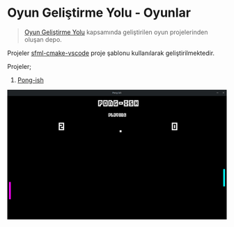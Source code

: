 # Oyun Geliştirme Yolu - Oyunlar

> [Oyun Geliştirme Yolu](https://github.com/nuriu/oyun-gelistirme-yolu) kapsamında geliştirilen oyun projelerinden oluşan depo.

Projeler [sfml-cmake-vscode](https://github.com/nuriu/sfml-cmake-vscode) proje şablonu kullanılarak geliştirilmektedir.

Projeler;

1. [Pong-ish](https://github.com/nuriu/ogy-oyunlar/tree/master/pong-ish)

![pong-ish ekran görüntüsü](pong-ish/Screenshot.png)
